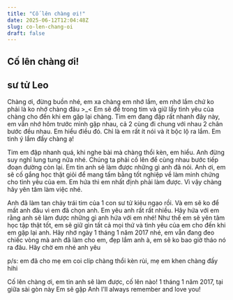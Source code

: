 ```yaml
---
title: "Cố lên chàng ơi!"
date: 2025-06-12T12:04:48Z
slug: co-len-chang-oi
draft: false
---
```


## Cố lên chàng ơi!

## sư tử Leo

Chàng ơi, đừng buồn nhé, em xa chàng em nhớ lắm, em nhớ lắm chứ ko phải là ko nhớ chàng đâu >_<
Em sẽ để trong tim và giữ lấy tình yêu của chàng cho đến khi em gặp lại chàng. Tim em đang đập rất nhanh đây này, em vẫn nhớ hôm trước mình gặp nhau, cả 2 cùng đi chung với nhau 2 chân bước đều nhau. Em hiểu điều đó. Chỉ là em rất ít nói và ít bộc lộ ra lắm. Em tinh ý lắm đấy chàng ạ!
 
Tim em đập nhanh quá, khi nghe bài mà chàng thổi kèn, em hiểu. Anh đừng suy nghĩ lung tung nữa nhé. Chúng ta phải cố lên để cùng nhau bước tiếp đoạn đường còn lại. Em tin anh sẽ làm được những gì anh đã nói. Anh ơi, em sẽ cố gắng học thật giỏi để mang tấm bằng tốt nghiệp về làm minh chứng cho tình yêu của em. Em hứa thì em nhất định phải làm được. Vì vậy chàng hãy yên tâm làm việc nhé.
 
Anh đã làm tan chảy trái tim của 1 con sư tử kiêu ngạo rồi. Và em sẽ ko để mất anh đâu vì em đã chọn anh. Em yêu anh rất rất nhiều. Hãy hứa với em rằng anh sẽ làm được những gì anh hứa với em nhé! Như thế em sẽ yên tâm học tập thật tốt, em sẽ giữ gìn tất cả mọi thứ và tình yêu của em cho đến khi em gặp lại anh. Hãy nhớ ngày 1 tháng 1 năm 2017 nhé, em vẫn đang đeo chiếc vòng mà anh đã làm cho em, đẹp lắm anh à, em sẽ ko bao giờ tháo nó ra đâu. Hãy chờ em nhé anh yêu 
 
p/s: em đã cho mẹ em coi clip chàng thổi kèn rùi, mẹ em khen chàng đấy hihi 
 
Cố lên chàng ơi, em tin anh sẽ làm được, cố lên nào!
1 tháng 1 năm 2017, tại giữa sài gòn này Em sẽ gặp Anh 
I'll always remember and love you!